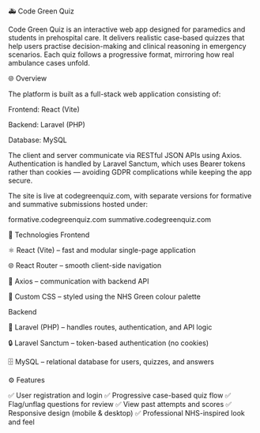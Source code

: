 🚑 Code Green Quiz

Code Green Quiz is an interactive web app designed for paramedics and students in prehospital care.
It delivers realistic case-based quizzes that help users practise decision-making and clinical reasoning in emergency scenarios. Each quiz follows a progressive format, mirroring how real ambulance cases unfold.

🌐 Overview

The platform is built as a full-stack web application consisting of:

Frontend: React (Vite)

Backend: Laravel (PHP)

Database: MySQL

The client and server communicate via RESTful JSON APIs using Axios. Authentication is handled by Laravel Sanctum, which uses Bearer tokens rather than cookies — avoiding GDPR complications while keeping the app secure.

The site is live at codegreenquiz.com, with separate versions for formative and summative submissions hosted under:

formative.codegreenquiz.com
summative.codegreenquiz.com

🧰 Technologies
Frontend

⚛️ React (Vite) – fast and modular single-page application

🌐 React Router – smooth client-side navigation

💬 Axios – communication with backend API

🎨 Custom CSS – styled using the NHS Green colour palette

Backend

🧱 Laravel (PHP) – handles routes, authentication, and API logic

🔒 Laravel Sanctum – token-based authentication (no cookies)

🗄️ MySQL – relational database for users, quizzes, and answers

⚙️ Features

✅ User registration and login
✅ Progressive case-based quiz flow
✅ Flag/unflag questions for review
✅ View past attempts and scores
✅ Responsive design (mobile & desktop)
✅ Professional NHS-inspired look and feel
